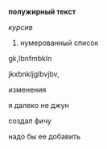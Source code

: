 **полужирный текст**

*курсив*

1. нумерованный список

gk,lbnfmbkln

jkxbnkljglbvjbv,

изменения

я далеко не джун 

создал фичу

надо бы ее добавить
